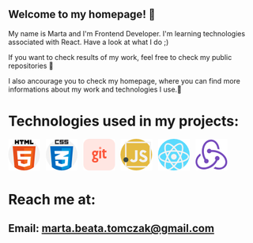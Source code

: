 ## Welcome to my homepage! 👋

My name is Marta and I'm Frontend Developer.
I'm learning technologies associated with React. Have a look at what I do ;)

If you want to check results of my work, feel free to check my public repositories 🔎

I also ancourage you to check my homepage, where you can find more informations about my work and technologies I use.📲


# Technologies used in my projects:

[![](./images/html.png)](#)&nbsp;&nbsp;
[![](./images/css.png)](#)&nbsp;&nbsp;
[![git](./images/git.png)](#)&nbsp;&nbsp;
[![JavaScript](./images/javascript.png)](#)&nbsp;&nbsp;
[![React](./images/react.png)](#)&nbsp;&nbsp;
[![Redux](./images/redux.png)](#)&nbsp;&nbsp;

# Reach me at:
## Email: marta.beata.tomczak@gmail.com
